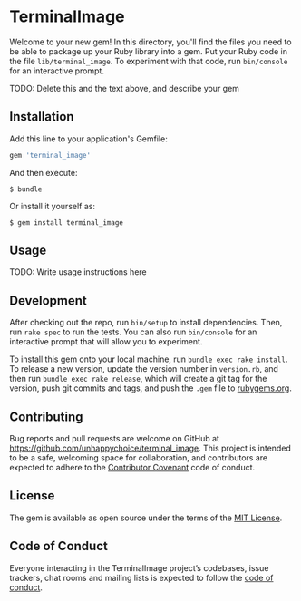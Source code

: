 # TerminalImage

Welcome to your new gem! In this directory, you'll find the files you need to be able to package up your Ruby library into a gem. Put your Ruby code in the file `lib/terminal_image`. To experiment with that code, run `bin/console` for an interactive prompt.

TODO: Delete this and the text above, and describe your gem

## Installation

Add this line to your application's Gemfile:

```ruby
gem 'terminal_image'
```

And then execute:

    $ bundle

Or install it yourself as:

    $ gem install terminal_image

## Usage

TODO: Write usage instructions here

## Development

After checking out the repo, run `bin/setup` to install dependencies. Then, run `rake spec` to run the tests. You can also run `bin/console` for an interactive prompt that will allow you to experiment.

To install this gem onto your local machine, run `bundle exec rake install`. To release a new version, update the version number in `version.rb`, and then run `bundle exec rake release`, which will create a git tag for the version, push git commits and tags, and push the `.gem` file to [rubygems.org](https://rubygems.org).

## Contributing

Bug reports and pull requests are welcome on GitHub at https://github.com/unhappychoice/terminal_image. This project is intended to be a safe, welcoming space for collaboration, and contributors are expected to adhere to the [Contributor Covenant](http://contributor-covenant.org) code of conduct.

## License

The gem is available as open source under the terms of the [MIT License](https://opensource.org/licenses/MIT).

## Code of Conduct

Everyone interacting in the TerminalImage project’s codebases, issue trackers, chat rooms and mailing lists is expected to follow the [code of conduct](https://github.com/unhappychoice/terminal_image/blob/master/CODE_OF_CONDUCT.md).
